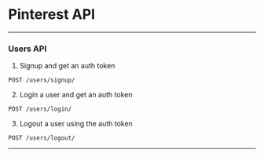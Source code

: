 # Pinterest API
----------

### Users API

1. Signup and get an auth token 
```HTTP
POST /users/signup/
```
2. Login a user and get an auth token
```HTTP
POST /users/login/
```
3. Logout a user using the auth token
```HTTP
POST /users/logout/
````

----------
